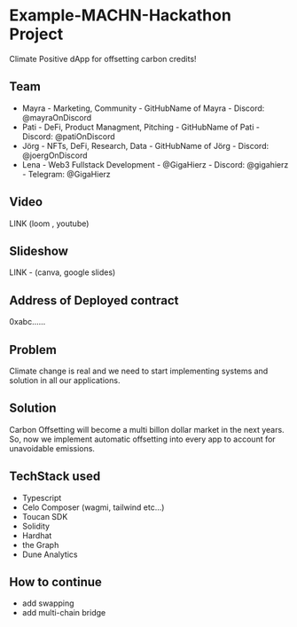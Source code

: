 # Example-MACHN-Hackathon Project

Climate Positive dApp for offsetting carbon credits!

## Team

- Mayra - Marketing, Community - GitHubName of Mayra - Discord: @mayraOnDiscord
- Pati - DeFi, Product Managment, Pitching - GitHubName of Pati - Discord: @patiOnDiscord
- Jörg - NFTs, DeFi, Research, Data - GitHubName of Jörg - Discord: @joergOnDiscord
- Lena - Web3 Fullstack Development - @GigaHierz - Discord: @gigahierz - Telegram: @GigaHierz

## Video

LINK (loom , youtube)

## Slideshow

LINK - (canva, google slides)

## Address of Deployed contract

0xabc......

## Problem

Climate change is real and we need to start implementing systems and solution in all our applications.

## Solution

Carbon Offsetting will become a multi billon dollar market in the next years. So, now we implement automatic offsetting into every app to account for unavoidable emissions.

## TechStack used

- Typescript
- Celo Composer (wagmi, tailwind etc...)
- Toucan SDK
- Solidity
- Hardhat
- the Graph
- Dune Analytics

## How to continue

- add swapping
- add multi-chain bridge
